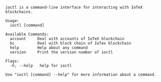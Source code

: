     ioctl is a command-line interface for interacting with IoTeX blockchains.
    
    Usage:
      ioctl [command]
    
    Available Commands:
      account     Deal with accounts of IoTeX blockchain
      bc          Deal with block chain of IoTex blockchain
      help        Help about any command
      version     Print the version number of ioctl
    
    Flags:
      -h, --help   help for ioctl
    
    Use "ioctl [command] --help" for more information about a command.
